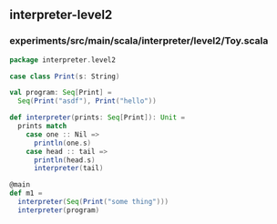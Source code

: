 ## interpreter-level2

 

### experiments/src/main/scala/interpreter/level2/Toy.scala
```scala
package interpreter.level2

case class Print(s: String)

val program: Seq[Print] =
  Seq(Print("asdf"), Print("hello"))

def interpreter(prints: Seq[Print]): Unit =
  prints match
    case one :: Nil =>
      println(one.s)
    case head :: tail =>
      println(head.s)
      interpreter(tail)

@main
def m1 =
  interpreter(Seq(Print("some thing")))
  interpreter(program)

```

